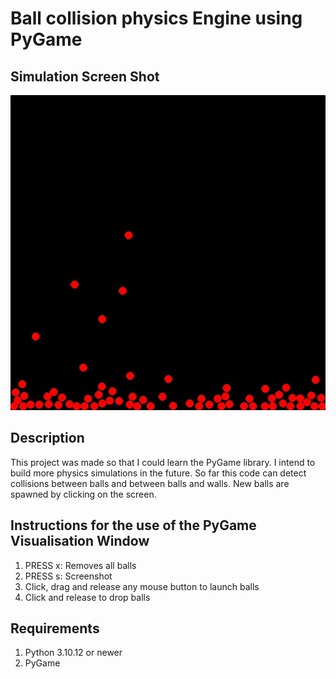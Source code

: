 # Ball collision physics Engine using PyGame

## Simulation Screen Shot
![Simulation Screen shot](sim.jpeg)

## Description
This project was made so that I could learn the PyGame library. I intend to build more physics simulations in the future. So far this code can detect collisions between balls and between balls and walls. New balls are spawned by clicking on the screen.

## Instructions for the use of the PyGame Visualisation Window
1.  PRESS x: Removes all balls
2.  PRESS s: Screenshot
3.  Click, drag and release any mouse button to launch balls
4.  Click and release to drop balls

## Requirements
1.    Python 3.10.12 or newer
2.    PyGame
